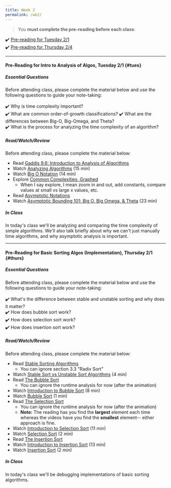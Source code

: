```yaml
---
title: Week 2
permalink: /wk2/
---
```


> You **must complete the pre-reading before each class**:  

✔️ [Pre-reading for Tuesday 2/1](#tues)  
✔️ [Pre-reading for Thursday 2/4](#thurs)

---

#### Pre-Reading for Intro to Analysis of Algos, Tuesday 2/1 {#tues}

##### Essential Questions
Before attending class, please complete the material below and use the following questions to guide your note-taking:  
<br>
✔️ Why is time complexity important?  
✔️ What are common order-of-growth classifications?
✔️ What are the differences between Big-O, Big-Omega, and Theta?  
✔️ What is the process for analyzing the time complexity of an algorithm?  

##### Read/Watch/Review
Before attending class, please complete the material below:
- Read [Gaddis 9.6: Introduction to Analysis of Algorithms](/files/Gaddis-Algos.pdf)
- Watch [Analyzing Algorithms](https://www.youtube.com/watch?v=-gN6KCS_D4k) (15 min)
- Watch [Big O Notation](https://www.youtube.com/watch?v=3Yo7Kxa0vOU) (14 min)
- Explore [Common Complexities, Graphed](https://www.desmos.com/calculator/pdft1nieox)
	- When I say explore, I mean zoom in and out, add constants, compare values at small vs large x values, etc.
- Read [Asymptotic Notations](https://www.studytonight.com/data-structures/aysmptotic-notations)
- Watch [Asymptotic Bounding 101: Big O, Big Omega, & Theta](https://www.youtube.com/watch?v=0oDAlMwTrLo) (23 min)


##### In Class
In today's class we'll be analyzing and comparing the time complexity of simple algorithms. We'll also talk briefly about why we can't just manually time algorithms, and why asymptotic analysis is important.

---

#### Pre-Reading for Basic Sorting Algos (Implementation), Thursday 2/1 {#thurs}

##### Essential Questions
Before attending class, please complete the material below and use the following questions to guide your note-taking:  
<br>
✔️ What's the difference between stable and unstable sorting and why does it matter?  
✔️ How does bubble sort work?  
✔️ How does selection sort work?  
✔️ How does insertion sort work?  

##### Read/Watch/Review
Before attending class, please complete the material below:
- Read [Stable Sorting Algorithms](https://www.baeldung.com/cs/stable-sorting-algorithms)
	- You can ignore section 3.3 "Radix Sort"
- Watch [Stable Sort vs Unstable Sort Algorithms](https://www.youtube.com/watch?v=akLN-F0HSS4) (4 min)
- Read [The Bubble Sort](https://runestone.academy/runestone/books/published/pythonds/SortSearch/TheBubbleSort.html)
	- You can ignore the runtime analysis for now (after the animation)
- Watch [Introduction to Bubble Sort](https://www.youtube.com/watch?v=A6m-g0SPzt0) (8 min)
- Watch [Bubble Sort](https://www.youtube.com/watch?v=nmhjrI-aW5o) (1 min)
- Read [The Selection Sort](https://runestone.academy/runestone/books/published/pythonds/SortSearch/TheSelectionSort.html)
	- You can ignore the runtime analysis for now (after the animation)
	- **Note:** The reading has you find the **largest** element each time whereas the videos have you find the **smallest** element-- either approach is fine.
- Watch [Introduction to Selection Sort](https://www.youtube.com/watch?v=Z3dCjzhjAWA) (11 min)
- Watch [Selection Sort](https://www.youtube.com/watch?v=xWBP4lzkoyM) (2 min)
- Read [The Insertion Sort](https://runestone.academy/runestone/books/published/pythonds/SortSearch/TheInsertionSort.html)
- Watch [Introduction to Insertion Sort](https://www.youtube.com/watch?v=qJsmUw3-QRA) (13 min)
- Watch [Insertion Sort](https://www.youtube.com/watch?v=OGzPmgsI-pQ) (2 min)

##### In Class
In today's class we'll be debugging implementations of basic sorting algorithms.